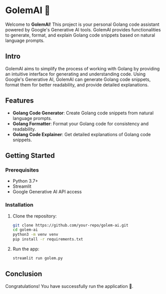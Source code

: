 
# GolemAI 🤖

Welcome to **GolemAI**! This project is your personal Golang code assistant powered by Google's Generative AI tools. 
GolemAI provides functionalities to generate, format, and explain Golang code snippets based on natural language prompts.

## Intro
GolemAI aims to simplify the process of working with Golang by providing an intuitive interface for generating and understanding code. 
Using Google's Generative AI, GolemAI can generate Golang code snippets, format them for better readability, and provide detailed explanations.

## Features
* **Golang Code Generator**: Create Golang code snippets from natural language prompts.
* **Golang Formatter**: Format your Golang code for consistency and readability.
* **Golang Code Explainer**: Get detailed explanations of Golang code snippets.

## Getting Started
### Prerequisites
- Python 3.7+
- Streamlit
- Google Generative AI API access

### Installation
1. Clone the repository:
   ```bash
   git clone https://github.com/your-repo/golem-ai.git
   cd golem-ai
   python3 -m venv venv
   pip install -r requirements.txt
2. Run the app:
   ```bash
   streamlit run golem.py

## Conclusion
Congratulations! You have successfully run the application 🚀️.
